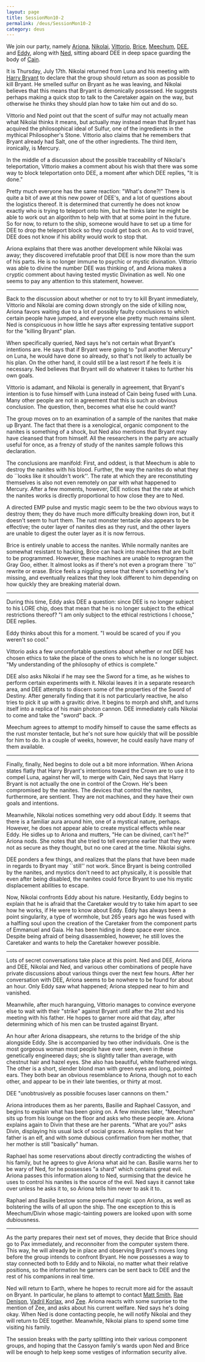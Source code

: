 ```yaml
---
layout: page
title: SessionMon10-2
permalink: /deus/SessionMon10-2
category: deus
---
```

We join our party, namely [Ariona](CharPublicAlex), [Nikolai](CharPublicJon), [Vittorio](CharPublicAllen), [Brice](CharPublicAndy), [Meechum](CharPublicJoey), [DEE](CharPublicGriffin), and [Eddy](CharPublicKelsey), along with [Ned](CharPublicNate), sitting aboard DEE in deep space guarding the body of [Cain](NPCCain). 

It is Thursday, July 17th.  Nikolai returned from Luna and his meeting with [Harry Bryant](NPCBryant) to declare that the group should return as soon as possible to kill Bryant.  He smelled sulfur on Bryant as he was leaving, and Nikolai believes that this means that Bryant is demonically possessed.  He suggests perhaps making a quick stop to talk to the Caretaker again on the way, but otherwise he thinks they should plan how to take him out and do so. 

Vittorio and Ned point out that the scent of sulfur may not actually mean what Nikolai thinks it means, but actually may instead mean that Bryant has acquired the philosophical ideal of Sulfur, one of the ingredients in the mythical Philosopher's Stone.  Vittorio also claims that he remembers that Bryant already had Salt, one of the other ingredients.  The third item, ironically, is Mercury. 

In the middle of a discussion about the possible traceability of Nikolai's teleportation, Vittorio makes a comment about his wish that there was some way to block teleportation onto DEE, a moment after which DEE replies, "It is done." 

Pretty much everyone has the same reaction: "What's done?!"  There is quite a bit of awe at this new power of DEE's, and a lot of questions about the logistics thereof.  It is determined that currently he does not know exactly who is trying to teleport onto him, but he thinks later he might be able to work out an algorithm to help with that at some point in the future.  So for now, to return to the ship, someone would have to set up a time for DEE to drop the teleport block so they could get back on.  As to void travel, DEE does not know if his ability would work to stop that. 

Ariona explains that there was another development while Nikolai was away; they discovered irrefutable proof that DEE is now more than the sum of his parts.  He is no longer immune to psychic or mystic divination.  Vittorio was able to divine the number DEE was thinking of, and Ariona makes a cryptic comment about having tested mystic Divination as well.  No one seems to pay any attention to this statement, however. 

----- 

Back to the discussion about whether or not to try to kill Bryant immediately, Vittorio and Nikolai are coming down strongly on the side of killing now, Ariona favors waiting due to a lot of possibly faulty conclusions to which certain people have jumped, and everyone else pretty much remains silent.  Ned is conspicuous in how little he says after expressing tentative support for the "killing Bryant" plan. 

When specifically queried, Ned says he's not certain what Bryant's intentions are.  He says that if Bryant were going to "pull another Mercury" on Luna, he would have done so already, so that's not likely to actually be his plan.  On the other hand, it could still be a last resort if he feels it is necessary.  Ned believes that Bryant will do whatever it takes to further his own goals. 

Vittorio is adamant, and Nikolai is generally in agreement, that Bryant's intention is to fuse himself with Luna instead of Cain being fused with Luna.  Many other people are not in agreement that this is such an obvious conclusion.  The question, then, becomes what else he could want? 

The group moves on to an examination of a sample of the nanites that make up Bryant.  The fact that there is a xenological, organic component to the nanites is something of a shock, but Ned also mentions that Bryant may have cleansed that from himself.  All the researchers in the party are actually useful for once, as a frenzy of study of the nanites sample follows this declaration.  

The conclusions are manifold:  First, and oddest, is that Meechum is able to destroy the nanites with his blood.  Further, the way the nanites do what they do ``looks like it shouldn't work''.  The rate at which they are reconstituting themselves is also not even remotely on par with what happened to Mercury.  After a few moments, however, DEE notices that the rate at which the nanites works is directly proportional to how close they are to Ned. 

A directed EMP pulse and mystic magic seem to be the two obvious ways to destroy them; they do have much more difficulty breaking down iron, but it doesn't seem to hurt them.  The rust monster tentacle also appears to be effective; the outer layer of nanites dies as they rust, and the other layers are unable to digest the outer layer as it is now ferrous. 

Brice is entirely unable to access the nanites.  While normally nanites are somewhat resistant to hacking, Brice can hack into machines that are built to be programmed.  However, these machines are unable to reprogram the Gray Goo, either.  It almost looks as if there's not even a program there ``to'' rewrite or erase.  Brice feels a niggling sense that there's something he's missing, and eventually realizes that they look different to him depending on how quickly they are breaking material down.  

----- 

During this time, Eddy asks DEE a question:  since DEE is no longer subject to his LORE chip, does that mean that he is no longer subject to the ethical restrictions thereof?  "I am only subject to the ethical restrictions I choose," DEE replies. 

Eddy thinks about this for a moment.  "I would be scared of you if you weren't so cool." 

Vittorio asks a few uncomfortable questions about whether or not DEE has chosen ethics to take the place of the ones to which he is no longer subject.  "My understanding of the philosophy of ethics is complete." 

DEE also asks Nikolai if he may see the Sword for a time, as he wishes to perform certain experiments with it.  Nikolai leaves it in a separate research area, and DEE attempts to discern some of the properties of the Sword of Destiny.  After generally finding that it is not particularly reactive, he also tries to pick it up with a gravitic drive.  It begins to morph and shift, and turns itself into a replica of his main photon cannon.  DEE immediately calls Nikolai to come and take the "sword" back. :P 

Meechum agrees to attempt to modify himself to cause the same effects as the rust monster tentacle, but he's not sure how quickly that will be possible for him to do.  In a couple of weeks, however, he could easily have many of them available. 

----- 

Finally, finally, Ned begins to dole out a bit more information.  When Ariona states flatly that Harry Bryant's intentions toward the Crown are to use it to compel Luna, against her will, to merge with Cain, Ned says that Harry Bryant is not actually the one in control of the Crown.  He's been compromised by the nanites.  The devices that control the nanites, furthermore, are sentient.  They are not machines, and they have their own goals and intentions. 

Meanwhile, Nikolai notices something very odd about Eddy.  It seems that there is a familiar aura around him, one of a mystical nature, perhaps.  However, he does not appear able to create mystical effects while near Eddy.  He sidles up to Ariona and mutters, "He can be divined, can't he?"  Ariona nods.  She notes that she tried to tell everyone earlier that they were not as secure as they thought, but no one cared at the time.  Nikolai sighs. 

DEE ponders a few things, and realizes that the plans that have been made in regards to Bryant may ``still'' not work.  Since Bryant is being controlled by the nanites, and mystics don't need to act physically, it is possible that even after being disabled, the nanites could force Bryant to use his mystic displacement abilities to escape. 

Now, Nikolai confronts Eddy about his nature.  Hesitantly, Eddy begins to explain that he is afraid that the Caretaker would try to take him apart to see how he works, if He were to know about Eddy.  Eddy has always been a point singularity, a type of wormhole, but 265 years ago he was fused with a halfling soul upon the creation of the Caretaker from the component parts of Emmanuel and Gaia.  He has been hiding in deep space ever since.  Despite being afraid of being disassembled, however, he still loves the Caretaker and wants to help the Caretaker however possible. 

----- 

Lots of secret conversations take place at this point.  Ned and DEE, Ariona and DEE, Nikolai and Ned, and various other combinations of people have private discussions about various things over the next few hours.  After her conversation with DEE, Ariona seems to be nowhere to be found for about an hour.  Only Eddy saw what happened; Ariona stepped near to him and vanished. 

Meanwhile, after much haranguing, Vittorio manages to convince everyone else to wait with their "strike" against Bryant until after the 21st and his meeting with his father.  He hopes to garner more aid that day, after determining which of his men can be trusted against Bryant. 

An hour after Ariona disappears, she returns to the bridge of the ship alongside Eddy.  She is accompanied by two other individuals.  One is the most gorgeous woman most people have ever seen, even in these genetically engineered days; she is slightly taller than average, with chestnut hair and hazel eyes.  She also has beautiful, white feathered wings.  The other is a short, slender blond man with green eyes and long, pointed ears.  They both bear an obvious resemblance to Ariona, though not to each other, and appear to be in their late twenties, or thirty at most. 

DEE "unobtrusively as possible focuses laser cannons on them." 

Ariona introduces them as her parents, Basilie and Raphael Cassyon, and begins to explain what has been going on.  A few minutes later, "Meechum" sits up from his lounge on the floor and asks who these people are.  Ariona explains again to Divin that these are her parents.  "What are you?" asks Divin, displaying his usual lack of social graces.  Ariona replies that her father is an elf, and with some dubious confirmation from her mother, that her mother is still "basically" human. 

Raphael has some reservations about directly contradicting the wishes of his family, but he agrees to give Ariona what aid he can.  Basilie warns her to be wary of Ned, for he possesses "a shard" which contains great evil.  Ariona passes this information along to Ned, surmising that the device he uses to control his nanites is the source of the evil.  Ned says it cannot take over unless he asks it to, so Ariona tells him never to ask it to. 

Raphael and Basilie bestow some powerful magic upon Ariona, as well as bolstering the wills of all upon the ship.  The one exception to this is Meechum/Divin whose magic-tainting powers are looked upon with some dubiousness.  

----- 

As the party prepares their next set of moves, they decide that Brice should go to Pax immediately, and reconnoiter from the computer system there.  This way, he will already be in place and observing Bryant's moves long before the group intends to confront Bryant.  He now possesses a way to stay connected both to Eddy and to Nikolai, no matter what their relative positions, so the information he garners can be sent back to DEE and the rest of his companions in real time. 

Ned will return to Earth, where he hopes to recruit more aid for the assault on Bryant.  In particular, he plans to attempt to contact [Matt Smith](CharPublicJohn), [Rae Denison](CharPublicEva), [Vadril Korlax](CharPublicMike), and [Zee](CharPublicJames).  Ariona reacts with some surprise to the mention of Zee, and asks about his current welfare.  Ned says he's doing okay.  When Ned is done contacting people, he will notify Nikolai and they will return to DEE together.  Meanwhile, Nikolai plans to spend some time visiting his family. 

The session breaks with the party splitting into their various component groups, and hoping that the Cassyon family's wards upon Ned and Brice will be enough to help keep some vestiges of information security alive. 

